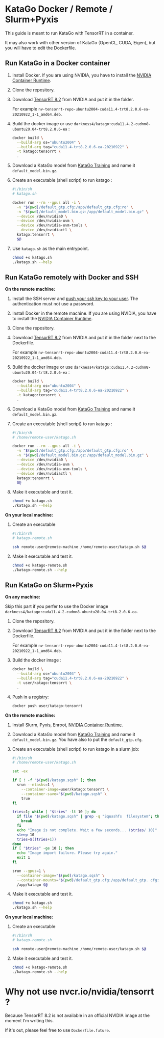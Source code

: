 # KataGo Docker / Remote / Slurm+Pyxis

This guide is meant to run KataGo with TensorRT in a container.

It may also work with other version of KataGo (OpenCL, CUDA, Eigen), but you will have to edit the Dockerfile.

## Run KataGo in a Docker container

1. Install Docker. If you are using NVIDIA, you have to install the [NVIDIA Container Runtime](https://nvidia.github.io/nvidia-container-runtime/).

2. Clone the repository.

3. Download [TensorRT 8.2](https://developer.nvidia.com/tensorrt-getting-started) from NVIDIA and put it in the folder.

   For example `nv-tensorrt-repo-ubuntu2004-cuda11.4-trt8.2.0.6-ea-20210922_1-1_amd64.deb`.

4. Build the docker image or use `darkness4/katago:cuda11.4.2-cudnn8-ubuntu20.04-trt8.2.0.6-ea` :

   ```sh
   docker build \
     --build-arg os="ubuntu2004" \
     --build-arg tag="cuda11.4-trt8.2.0.6-ea-20210922" \
     -t katago:tensorrt \
     .
   ```

5. Download a KataGo model from [KataGo Training](https://katagotraining.org) and name it `default_model.bin.gz`.
6. Create an executable (shell script) to run katago :

   ```sh
   #!/bin/sh
   # katago.sh

   docker run --rm --gpus all -i \
     -v "$(pwd)/default_gtp.cfg:/app/default_gtp.cfg:ro" \
     -v "$(pwd)/default_model.bin.gz:/app/default_model.bin.gz" \
     --device /dev/nvidia0 \
     --device /dev/nvidia-uvm \
     --device /dev/nvidia-uvm-tools \
     --device /dev/nvidiactl \
     katago:tensorrt \
     $@

   ```

7. Use `katago.sh` as the main entrypoint.

   ```sh
   chmod +x katago.sh
   ./katago.sh --help
   ```

## Run KataGo remotely with Docker and SSH

**On the remote machine:**

1. Install the SSH server and [push your ssh key to your user](https://www.ssh.com/academy/ssh/copy-id). The authentication must not use a password.

2. Install Docker in the remote machine. If you are using NVIDIA, you have to install the [NVIDIA Container Runtime](https://nvidia.github.io/nvidia-container-runtime/).

3. Clone the repository.

4. Download [TensorRT 8.2](https://developer.nvidia.com/tensorrt-getting-started) from NVIDIA and put it in the folder next to the Dockerfile.

   For example `nv-tensorrt-repo-ubuntu2004-cuda11.4-trt8.2.0.6-ea-20210922_1-1_amd64.deb`.

5. Build the docker image or use `darkness4/katago:cuda11.4.2-cudnn8-ubuntu20.04-trt8.2.0.6-ea` :

   ```sh
   docker build \
     --build-arg os="ubuntu2004" \
     --build-arg tag="cuda11.4-trt8.2.0.6-ea-20210922" \
     -t katago:tensorrt \
     .
   ```

6. Download a KataGo model from [KataGo Training](https://katagotraining.org) and name it `default_model.bin.gz`.

7. Create an executable (shell script) to run katago :

   ```sh
   #!/bin/sh
   # /home/remote-user/katago.sh

   docker run --rm --gpus all -i \
     -v "$(pwd)/default_gtp.cfg:/app/default_gtp.cfg:ro" \
     -v "$(pwd)/default_model.bin.gz:/app/default_model.bin.gz" \
     --device /dev/nvidia0 \
     --device /dev/nvidia-uvm \
     --device /dev/nvidia-uvm-tools \
     --device /dev/nvidiactl \
     katago:tensorrt \
     $@

   ```

8. Make it executable and test it.

   ```sh
   chmod +x katago.sh
   ./katago.sh --help
   ```

**On your local machine:**

1. Create an executable

   ```sh
   #!/bin/sh
   # katago-remote.sh

   ssh remote-user@remote-machine /home/remote-user/katago.sh $@
   ```

2. Make it executable and test it.

   ```sh
   chmod +x katago-remote.sh
   ./katago-remote.sh --help
   ```

## Run KataGo on Slurm+Pyxis

**On any machine:**

Skip this part if you perfer to use the Docker image `darkness4/katago:cuda11.4.2-cudnn8-ubuntu20.04-trt8.2.0.6-ea`.

1. Clone the repository.

2. Download [TensorRT 8.2](https://developer.nvidia.com/tensorrt-getting-started) from NVIDIA and put it in the folder next to the Dockerfile.

   For example `nv-tensorrt-repo-ubuntu2004-cuda11.4-trt8.2.0.6-ea-20210922_1-1_amd64.deb`.

3. Build the docker image :

   ```sh
   docker build \
     --build-arg os="ubuntu2004" \
     --build-arg tag="cuda11.4-trt8.2.0.6-ea-20210922" \
     -t user/katago:tensorrt \
     .
   ```

4. Push in a registry:

   ```sh
   docker push user/katago:tensorrt
   ```

**On the remote machine:**

1. Install Slurm, Pyxis, Enroot, [NVIDIA Container Runtime](https://nvidia.github.io/nvidia-container-runtime/).
2. Download a KataGo model from [KataGo Training](https://katagotraining.org) and name it `default_model.bin.gz`. You have also to put the `default_gtp.cfg`.
3. Create an executable (shell script) to run katago in a slurm job:

   ```sh
   #!/bin/sh
   # /home/remote-user/katago.sh

   set -ex

   if [ ! -f "$(pwd)/katago.sqsh" ]; then
     srun --ntasks=1 \
       --container-image=user/katago:tensorrt \
       --container-save="$(pwd)/katago.sqsh" \
       true
   fi

   tries=1; while [ "$tries" -lt 10 ]; do
     if file "$(pwd)/katago.sqsh" | grep -q "Squashfs  filesystem"; then
       break
     fi
     echo "Image is not complete. Wait a few seconds... ($tries/ 10)"
     sleep 10
     tries=$((tries+1))
   done
   if [ "$tries" -ge 10 ]; then
     echo "Image import failure. Please try again."
     exit 1
   fi

   srun --gpus=1 \
     --container-image="$(pwd)/katago.sqsh" \
     --container-mounts="$(pwd)/default_gtp.cfg:/app/default_gtp. cfg:ro,$(pwd)/default_model.bin.gz:/app/default_model.bin. gz:ro" \
     /app/katago $@

   ```

4. Make it executable and test it.

   ```sh
   chmod +x katago.sh
   ./katago.sh --help
   ```

**On your local machine:**

1. Create an executable

   ```sh
   #!/bin/sh
   # katago-remote.sh

   ssh remote-user@remote-machine /home/remote-user/katago.sh $@
   ```

2. Make it executable and test it.

   ```sh
   chmod +x katago-remote.sh
   ./katago-remote.sh --help
   ```

# Why not use nvcr.io/nvidia/tensorrt ?

Because TensorRT 8.2 is not available in an official NVIDIA image at the moment I'm writing this.

If it's out, please feel free to use `Dockerfile.future`.
